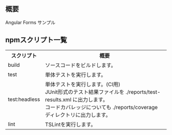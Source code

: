 ## 概要  

Angular Forms サンプル

## npmスクリプト一覧

<table>
<tr>
  <th>スクリプト</th>
  <th>概要</th>
</tr>
<tr>
  <td>build</td>
  <td>ソースコードをビルドします。</td>
</tr>
<tr>
  <td>test</td>
  <td>単体テストを実行します。</td>
</tr>
<tr>
  <td>test:headless</td>
  <td>
    単体テストを実行します。(CI用)<br>  
    JUnit形式のテスト結果ファイルを ./reports/test-results.xml に出力します。<br>  
    コードカバレッジについても ./reports/coverage ディレクトリに出力します。  
  </td>
</tr>
<tr>
  <td>lint</td>
  <td>TSLintを実行します。</td>
</tr>
</table>
